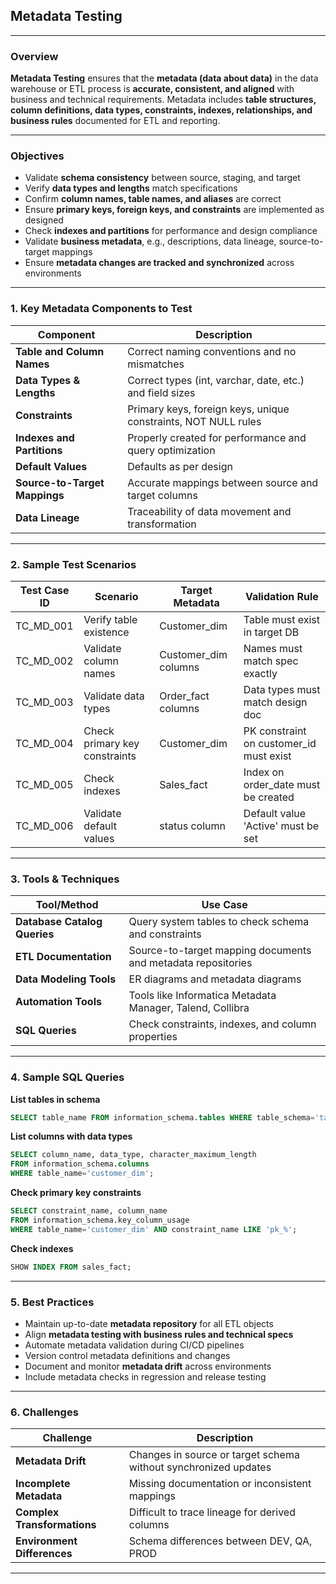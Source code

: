 ## **Metadata Testing**

---

### **Overview**

**Metadata Testing** ensures that the **metadata (data about data)** in the data warehouse or ETL process is **accurate, consistent, and aligned** with business and technical requirements. Metadata includes **table structures, column definitions, data types, constraints, indexes, relationships, and business rules** documented for ETL and reporting.

---

### **Objectives**

* Validate **schema consistency** between source, staging, and target
* Verify **data types and lengths** match specifications
* Confirm **column names, table names, and aliases** are correct
* Ensure **primary keys, foreign keys, and constraints** are implemented as designed
* Check **indexes and partitions** for performance and design compliance
* Validate **business metadata**, e.g., descriptions, data lineage, source-to-target mappings
* Ensure **metadata changes are tracked and synchronized** across environments

---

### **1. Key Metadata Components to Test**

| Component                     | Description                                                    |
| ----------------------------- | -------------------------------------------------------------- |
| **Table and Column Names**    | Correct naming conventions and no mismatches                   |
| **Data Types & Lengths**      | Correct types (int, varchar, date, etc.) and field sizes       |
| **Constraints**               | Primary keys, foreign keys, unique constraints, NOT NULL rules |
| **Indexes and Partitions**    | Properly created for performance and query optimization        |
| **Default Values**            | Defaults as per design                                         |
| **Source-to-Target Mappings** | Accurate mappings between source and target columns            |
| **Data Lineage**              | Traceability of data movement and transformation               |

---

### **2. Sample Test Scenarios**

| Test Case ID | Scenario                      | Target Metadata       | Validation Rule                          |
| ------------ | ----------------------------- | --------------------- | ---------------------------------------- |
| TC\_MD\_001  | Verify table existence        | Customer\_dim         | Table must exist in target DB            |
| TC\_MD\_002  | Validate column names         | Customer\_dim columns | Names must match spec exactly            |
| TC\_MD\_003  | Validate data types           | Order\_fact columns   | Data types must match design doc         |
| TC\_MD\_004  | Check primary key constraints | Customer\_dim         | PK constraint on customer\_id must exist |
| TC\_MD\_005  | Check indexes                 | Sales\_fact           | Index on order\_date must be created     |
| TC\_MD\_006  | Validate default values       | status column         | Default value 'Active' must be set       |

---

### **3. Tools & Techniques**

| Tool/Method                  | Use Case                                                     |
| ---------------------------- | ------------------------------------------------------------ |
| **Database Catalog Queries** | Query system tables to check schema and constraints          |
| **ETL Documentation**        | Source-to-target mapping documents and metadata repositories |
| **Data Modeling Tools**      | ER diagrams and metadata diagrams                            |
| **Automation Tools**         | Tools like Informatica Metadata Manager, Talend, Collibra    |
| **SQL Queries**              | Check constraints, indexes, and column properties            |

---

### **4. Sample SQL Queries**

**List tables in schema**

```sql
SELECT table_name FROM information_schema.tables WHERE table_schema='target_schema';
```

**List columns with data types**

```sql
SELECT column_name, data_type, character_maximum_length
FROM information_schema.columns
WHERE table_name='customer_dim';
```

**Check primary key constraints**

```sql
SELECT constraint_name, column_name 
FROM information_schema.key_column_usage 
WHERE table_name='customer_dim' AND constraint_name LIKE 'pk_%';
```

**Check indexes**

```sql
SHOW INDEX FROM sales_fact;
```

---

### **5. Best Practices**

* Maintain up-to-date **metadata repository** for all ETL objects
* Align **metadata testing with business rules and technical specs**
* Automate metadata validation during CI/CD pipelines
* Version control metadata definitions and changes
* Document and monitor **metadata drift** across environments
* Include metadata checks in regression and release testing

---

### **6. Challenges**

| Challenge                   | Description                                                     |
| --------------------------- | --------------------------------------------------------------- |
| **Metadata Drift**          | Changes in source or target schema without synchronized updates |
| **Incomplete Metadata**     | Missing documentation or inconsistent mappings                  |
| **Complex Transformations** | Difficult to trace lineage for derived columns                  |
| **Environment Differences** | Schema differences between DEV, QA, PROD                        |

---
